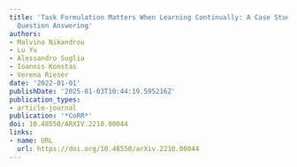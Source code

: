 ```yaml
---
title: 'Task Formulation Matters When Learning Continually: A Case Study in Visual
  Question Answering'
authors:
- Malvina Nikandrou
- Lu Yu
- Alessandro Suglia
- Ioannis Konstas
- Verena Rieser
date: '2022-01-01'
publishDate: '2025-01-03T10:44:19.595216Z'
publication_types:
- article-journal
publication: '*CoRR*'
doi: 10.48550/ARXIV.2210.00044
links:
- name: URL
  url: https://doi.org/10.48550/arXiv.2210.00044
---
```

